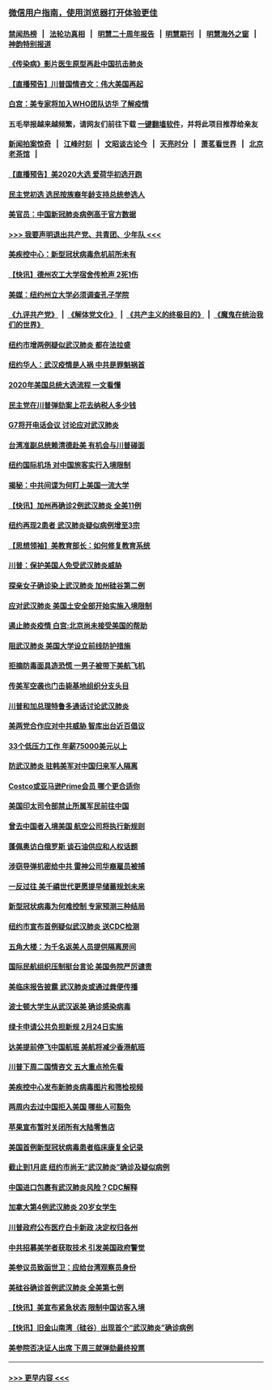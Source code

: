 ### [微信用户指南，使用浏览器打开体验更佳](https://github.com/gfw-breaker/banned-news1/blob/master/indexes/wechat-guide.md?t=0)
#### [禁闻热榜](热点新闻.md?t=0)  &nbsp;&nbsp;|&nbsp;&nbsp; [法轮功真相](https://github.com/gfw-breaker/truth/blob/master/README.md?t=0) &nbsp;&nbsp;|&nbsp;&nbsp; [明慧二十周年报告](https://github.com/gfw-breaker/mh-reports/blob/master/README.md?t=0) &nbsp;&nbsp;|&nbsp;&nbsp;[明慧期刊](https://github.com/gfw-breaker/mh-qikan) &nbsp;&nbsp;|&nbsp;&nbsp; [明慧海外之窗](https://github.com/gfw-breaker/mh-news/blob/master/README.md?t=0) &nbsp;&nbsp;|&nbsp;&nbsp; [神韵特别报道](https://github.com/gfw-breaker/mh-news/blob/master/shenyun.md?t=0)
#### [《传染病》影片医生原型再赴中国抗击肺炎](../pages/nsc412/n11842626.md?t=02040955) 
#### [【直播预告】川普国情咨文：伟大美国再起](../pages/nsc412/n11842079.md?t=02040955) 
#### [白宫：美专家将加入WHO团队访华 了解疫情](../pages/nsc412/n11842198.md?t=02040955) 
#### 五毛举报越来越频繁，请网友们前往下载 [一键翻墙软件](https://github.com/gfw-breaker/ssr-accounts)，并将此项目推荐给亲友
#### [新闻拍案惊奇](https://github.com/gfw-breaker/banned-news1/blob/master/pages/link4.md) &nbsp;&nbsp;|&nbsp;&nbsp; [江峰时刻](https://github.com/gfw-breaker/banned-news1/blob/master/pages/link4.md) &nbsp;&nbsp;|&nbsp;&nbsp; [文昭谈古论今](https://github.com/gfw-breaker/banned-news1/blob/master/pages/link4.md) &nbsp;&nbsp;|&nbsp;&nbsp; [天亮时分](https://github.com/gfw-breaker/banned-news1/blob/master/pages/link4.md) &nbsp;&nbsp;|&nbsp;&nbsp; [萧茗看世界](https://github.com/gfw-breaker/banned-news1/blob/master/pages/link4.md) &nbsp;&nbsp;|&nbsp;&nbsp; [北京老茶馆](https://github.com/gfw-breaker/banned-news1/blob/master/pages/link4.md) &nbsp;&nbsp;|&nbsp;&nbsp; 
#### [【直播预告】美2020大选 爱荷华初选开跑](../pages/nsc412/n11841820.md?t=02040955) 
#### [民主党初选 选民按族裔年龄支持总统参选人](../pages/nsc412/n11842239.md?t=02040955) 
#### [美官员：中国新冠肺炎病例高于官方数据](../pages/nsc412/n11842452.md?t=02040955) 
#### [>>> 我要声明退出共产党、共青团、少年队 <<<](https://github.com/begood0513/goodnews/blob/master/quit/letter.md) 
#### [美疾控中心：新型冠状病毒危机前所未有](../pages/nsc412/n11842406.md?t=02040955) 
#### [【快讯】德州农工大学宿舍传枪声 2死1伤](../pages/nsc412/n11842279.md?t=02040955) 
#### [美媒：纽约州立大学必须调查孔子学院](../pages/nsc412/n11840637.md?t=02040955) 
#### [《九评共产党》](https://github.com/begood0513/9ping.md/blob/master/README.md) &nbsp;|&nbsp; [《解体党文化》](../../../../jtdwh.md/blob/master/README.md)  &nbsp;|&nbsp; [《共产主义的终极目的》](../../../../gczydzjmd.md/blob/master/README.md) &nbsp;|&nbsp; [《魔鬼在统治我们的世界》](../../../../mgztzwmdsj.md/blob/master/README.md) 
#### [纽约市增两例疑似武汉肺炎 都在法拉盛](../pages/nsc412/n11840625.md?t=02040955) 
#### [纽约华人：武汉疫情是人祸 中共是罪魁祸首](../pages/nsc412/n11840631.md?t=02040955) 
#### [2020年美国总统大选流程 一文看懂](../pages/nsc412/n11842056.md?t=02040955) 
#### [民主党在川普弹劾案上花去纳税人多少钱](../pages/nsc412/n11841941.md?t=02040955) 
#### [G7将开电话会议 讨论应对武汉肺炎](../pages/nsc412/n11841658.md?t=02040955) 
#### [台湾准副总统赖清德赴美 有机会与川普碰面](../pages/nsc412/n11841332.md?t=02040955) 
#### [纽约国际机场  对中国旅客实行入境限制](../pages/nsc412/n11840619.md?t=02040955) 
#### [揭秘：中共间谍为何盯上美国一流大学](../pages/nsc412/n11840270.md?t=02040955) 
#### [【快讯】加州再确诊2例武汉肺炎 全美11例](../pages/nsc412/n11840339.md?t=02040955) 
#### [纽约再现2患者 武汉肺炎疑似病例增至3宗](../pages/nsc412/n11840010.md?t=02040955) 
#### [【思想领袖】美教育部长：如何修复教育系统](../pages/nsc412/n11690865.md?t=02040955) 
#### [川普：保护美国人免受武汉肺炎威胁](../pages/nsc412/n11839718.md?t=02040955) 
#### [探亲女子确诊染上武汉肺炎 加州硅谷第二例](../pages/nsc412/n11839784.md?t=02040955) 
#### [应对武汉肺炎 美国土安全部开始实施入境限制](../pages/nsc412/n11839729.md?t=02040955) 
#### [遏止肺炎疫情 白宫:北京尚未接受美国的帮助](../pages/nsc412/n11839660.md?t=02040955) 
#### [阻武汉肺炎 美国大学设立前线防护措施](../pages/nsc412/n11839479.md?t=02040955) 
#### [拒摘防毒面具造恐慌 一男子被带下美航飞机](../pages/nsc412/n11839455.md?t=02040955) 
#### [传美军空袭也门击毙基地组织分支头目](../pages/nsc412/n11839210.md?t=02040955) 
#### [川普和加总理特鲁多通话讨论武汉肺炎](../pages/nsc412/n11839128.md?t=02040955) 
#### [美两党合作应对中共威胁 智库出台近百倡议](../pages/nsc412/n11838437.md?t=02040955) 
#### [33个低压力工作 年薪75000美元以上](../pages/nsc412/n11834441.md?t=02040955) 
#### [防武汉肺炎 驻韩美军对中国归来军人隔离](../pages/nsc412/n11838970.md?t=02040955) 
#### [Costco或亚马逊Prime会员 哪个更合适你](../pages/nsc412/n11834459.md?t=02040955) 
#### [美国印太司令部禁止所属军民前往中国](../pages/nsc412/n11838418.md?t=02040955) 
#### [曾去中国者入境美国 航空公司将执行新规则](../pages/nsc412/n11838375.md?t=02040955) 
#### [蓬佩奥访白俄罗斯 谈石油供应和人权话题](../pages/nsc412/n11838242.md?t=02040955) 
#### [涉窃导弹机密给中共 雷神公司华裔雇员被捕](../pages/nsc412/n11838129.md?t=02040955) 
#### [一反过往 美千禧世代更愿提早储蓄规划未来](../pages/nsc412/n11837601.md?t=02040955) 
#### [新型冠状病毒为何难控制 专家预测三种结局](../pages/nsc412/n11838002.md?t=02040955) 
#### [纽约市宣布首例疑似武汉肺炎 送CDC检测](../pages/nsc412/n11837852.md?t=02040955) 
#### [五角大楼：为千名返美人员提供隔离房间](../pages/nsc412/n11837831.md?t=02040955) 
#### [国际民航组织压制挺台言论 美国务院严厉谴责](../pages/nsc412/n11837791.md?t=02040955) 
#### [美临床报告披露 武汉肺炎或通过粪便传播](../pages/nsc412/n11837626.md?t=02040955) 
#### [波士顿大学生从武汉返美 确诊感染病毒](../pages/nsc412/n11837580.md?t=02040955) 
#### [绿卡申请公共负担新规 2月24日实施](../pages/nsc412/n11836634.md?t=02040955) 
#### [达美提前停飞中国航班 美航将减少香港航班](../pages/nsc412/n11837649.md?t=02040955) 
#### [川普下周二国情咨文 五大重点抢先看](../pages/nsc412/n11837512.md?t=02040955) 
#### [美疾控中心发布新肺炎病毒图片和筛检视频](../pages/nsc412/n11837491.md?t=02040955) 
#### [两周内去过中国拒入美国 哪些人可豁免](../pages/nsc412/n11837400.md?t=02040955) 
#### [苹果宣布暂时关闭所有大陆零售店](../pages/nsc412/n11837097.md?t=02040955) 
#### [美国首例新型冠状病毒患者临床康复全记录](../pages/nsc412/n11836513.md?t=02040955) 
#### [截止到1月底  纽约市尚无“武汉肺炎”确诊及疑似病例](../pages/nsc412/n11836657.md?t=02040955) 
#### [中国进口包裹有武汉肺炎风险？CDC解释](../pages/nsc412/n11836321.md?t=02040955) 
#### [加拿大第4例武汉肺炎 20岁女学生](../pages/nsc412/n11836537.md?t=02040955) 
#### [川普政府公布医疗白卡新政 决定权归各州](../pages/nsc412/n11836336.md?t=02040955) 
#### [中共招募美学者获取技术 引发美国政府警觉](../pages/nsc412/n11836277.md?t=02040955) 
#### [美参议员致函世卫：应给台湾观察员身份](../pages/nsc412/n11836183.md?t=02040955) 
#### [美硅谷确诊首例武汉肺炎 全美第七例](../pages/nsc412/n11836093.md?t=02040955) 
#### [【快讯】美宣布紧急状态 限制中国访客入境](../pages/nsc412/n11836030.md?t=02040955) 
#### [【快讯】旧金山南湾（硅谷）出现首个“武汉肺炎”确诊病例](../pages/nsc412/n11836084.md?t=02040955) 
#### [美参院否决证人出席 下周三就弹劾最终投票](../pages/nsc412/n11835900.md?t=02040955) 

----
#### [ >>> 更早内容 <<< ](../indexes/nsc412-earlier.md)
